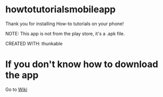 # howtotutorialsmobileapp
Thank you for installing How-to tutorials on your phone!

NOTE: This app is not from the play store, it's a .apk file.

CREATED WITH: thunkable


# If you don't know how to download the app
Go to [Wiki](https://github.com/Kevinpratmama/howtotutorialsmobileapp/wiki/How-to-download-it)
